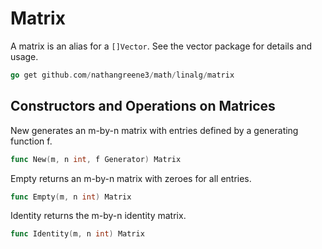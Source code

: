 # Matrix

A matrix is an alias for a `[]Vector`.  See the vector package for details and usage.

```go
go get github.com/nathangreene3/math/linalg/matrix
```

## Constructors and Operations on Matrices

New generates an m-by-n matrix with entries defined by a generating function f.

```go
func New(m, n int, f Generator) Matrix
```

Empty returns an m-by-n matrix with zeroes for all entries.

```go
func Empty(m, n int) Matrix
```

Identity returns the m-by-n identity matrix.

```go
func Identity(m, n int) Matrix
```

